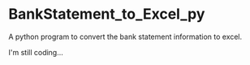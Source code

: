 # BankStatement_to_Excel_py
A python program to convert the bank statement information to excel.

I'm still coding...
